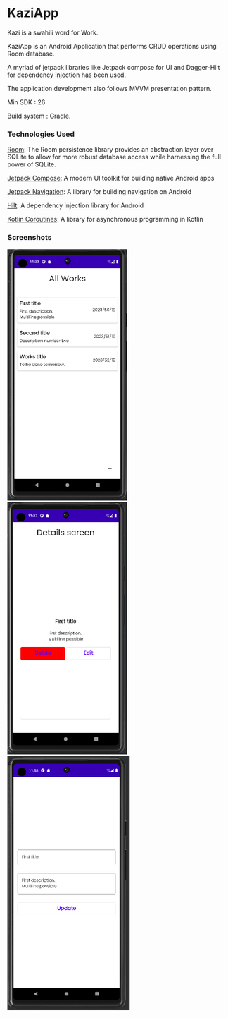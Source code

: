 # KaziApp

Kazi is a swahili word for Work.

KaziApp is an Android Application that performs CRUD operations using Room database.

A myriad of jetpack libraries like Jetpack compose for UI and Dagger-Hilt for dependency injection has been used. 

The application development also follows MVVM presentation pattern.

Min SDK : 26

Build system : Gradle.

### Technologies Used

[Room](https://developer.android.com/jetpack/androidx/releases/room): The Room persistence library provides an abstraction layer over SQLite 
to allow for more robust database access while harnessing the full power of SQLite.

[Jetpack Compose](https://developer.android.com/jetpack/compose): A modern UI toolkit for building native Android apps

[Jetpack Navigation](https://developer.android.com/guide/navigation): A library for building navigation on Android

[Hilt](https://developer.android.com/training/dependency-injection/hilt-android): A dependency injection library for Android

[Kotlin Coroutines](https://kotlinlang.org/docs/multiplatform-mobile-concurrency-and-coroutines.html#coroutines): A library for asynchronous programming in Kotlin

### Screenshots

![alt image](https://github.com/RobinKeya/KaziApp/blob/main/Screenshots/worksHome.PNG "Home Screen")
![alt image](https://github.com/RobinKeya/KaziApp/blob/main/Screenshots/worksDetails.PNG "Details Screen")
![alt image](https://github.com/RobinKeya/KaziApp/blob/main/Screenshots/updateScreen.PNG "Update screen")
